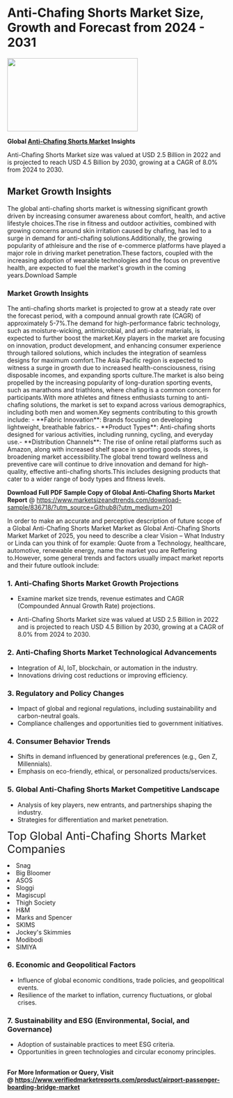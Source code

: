 <H1>Anti-Chafing Shorts Market Size, Growth and Forecast from 2024 - 2031</H1><img class="aligncenter size-medium wp-image-584254" src="https://thirdeyenews.in/wp-content/uploads/2024/09/Global-Market-Research-300x168.jpeg" alt="" width="300" height="168" /><p><strong>Global&nbsp;<a href="https://www.marketsizeandtrends.com/download-sample/836718/?utm_source=Github8j?utm_medium=201">Anti-Chafing Shorts Market</a> Insights</strong></p><p>Anti-Chafing Shorts Market size was valued at USD 2.5 Billion in 2022 and is projected to reach USD 4.5 Billion by 2030, growing at a CAGR of 8.0% from 2024 to 2030.</p><p><h2>Market Growth Insights</h2> The global anti-chafing shorts market is witnessing significant growth driven by increasing consumer awareness about comfort, health, and active lifestyle choices.The rise in fitness and outdoor activities, combined with growing concerns around skin irritation caused by chafing, has led to a surge in demand for anti-chafing solutions.Additionally, the growing popularity of athleisure and the rise of e-commerce platforms have played a major role in driving market penetration.These factors, coupled with the increasing adoption of wearable technologies and the focus on preventive health, are expected to fuel the market's growth in the coming years.Download Sample <h3>Market Growth Insights</h3> The anti-chafing shorts market is projected to grow at a steady rate over the forecast period, with a compound annual growth rate (CAGR) of approximately 5-7%.The demand for high-performance fabric technology, such as moisture-wicking, antimicrobial, and anti-odor materials, is expected to further boost the market.Key players in the market are focusing on innovation, product development, and enhancing consumer experience through tailored solutions, which includes the integration of seamless designs for maximum comfort.The Asia Pacific region is expected to witness a surge in growth due to increased health-consciousness, rising disposable incomes, and expanding sports culture.The market is also being propelled by the increasing popularity of long-duration sporting events, such as marathons and triathlons, where chafing is a common concern for participants.With more athletes and fitness enthusiasts turning to anti-chafing solutions, the market is set to expand across various demographics, including both men and women.Key segments contributing to this growth include: - **Fabric Innovation**: Brands focusing on developing lightweight, breathable fabrics.- **Product Types**: Anti-chafing shorts designed for various activities, including running, cycling, and everyday use.- **Distribution Channels**: The rise of online retail platforms such as Amazon, along with increased shelf space in sporting goods stores, is broadening market accessibility.The global trend toward wellness and preventive care will continue to drive innovation and demand for high-quality, effective anti-chafing shorts.This includes designing products that cater to a wider range of body types and fitness levels.</p><p><span class=""><strong>Download Full PDF Sample Copy of Global Anti-Chafing Shorts Market Report</strong> @ <a href="https://www.marketsizeandtrends.com/download-sample/836718/?utm_source=Github8j?utm_medium=201" target="_blank">https://www.marketsizeandtrends.com/download-sample/836718/?utm_source=Github8j?utm_medium=201</a></span></p><p>In order to make an accurate and perceptive description of future scope of a Global&nbsp;Anti-Chafing Shorts Market Market as Global&nbsp;Anti-Chafing Shorts Market Market of 2025, you need to describe a clear Vision &ndash; What Industry or Linda can you think of for example: Quote from a Technology, healthcare, automotive, renewable energy, name the market you are Reffering to.However, some general trends and factors usually impact market reports and their future outlook include:</p><h3>1.&nbsp;<strong>Anti-Chafing Shorts Market Growth Projections</strong></h3><ul><li>Examine market size trends, revenue estimates and CAGR (Compounded Annual Growth Rate) projections.</li><li><p>Anti-Chafing Shorts Market size was valued at USD 2.5 Billion in 2022 and is projected to reach USD 4.5 Billion by 2030, growing at a CAGR of 8.0% from 2024 to 2030.</p></li></ul><h3>2.&nbsp;<strong>Anti-Chafing Shorts Market Technological Advancements</strong></h3><ul><li>Integration of AI, IoT, blockchain, or automation in the industry.</li><li>Innovations driving cost reductions or improving efficiency.</li></ul><h3>3.&nbsp;<strong>Regulatory and Policy Changes</strong></h3><ul><li>Impact of global and regional regulations, including sustainability and carbon-neutral goals.</li><li>Compliance challenges and opportunities tied to government initiatives.</li></ul><h3>4.&nbsp;<strong>Consumer Behavior Trends</strong></h3><ul><li>Shifts in demand influenced by generational preferences (e.g., Gen Z, Millennials).</li><li>Emphasis on eco-friendly, ethical, or personalized products/services.</li></ul><h3>5.&nbsp;<strong>Global Anti-Chafing Shorts Market Competitive Landscape</strong></h3><ul><li>Analysis of key players, new entrants, and partnerships shaping the industry.</li><li>Strategies for differentiation and market penetration.</li></ul><p data-pm-slice="1 1 []"><span style="color: inherit; font-family: inherit; font-size: 25px;">Top Global Anti-Chafing Shorts Market Companies</span></p><div class="" data-test-id=""><p><li>Snag</li><li> Big Bloomer</li><li> ASOS</li><li> Sloggi</li><li> Magiscupl</li><li> Thigh Society</li><li> H&M</li><li> Marks and Spencer</li><li> SKIMS</li><li> Jockey's Skimmies</li><li> Modibodi</li><li> SIMIYA</li></p></div><h3>6.&nbsp;<strong>Economic and Geopolitical Factors</strong></h3><ul><li>Influence of global economic conditions, trade policies, and geopolitical events.</li><li>Resilience of the market to inflation, currency fluctuations, or global crises.</li></ul><h3>7.&nbsp;<strong>Sustainability and ESG (Environmental, Social, and Governance)</strong></h3><ul><li>Adoption of sustainable practices to meet ESG criteria.</li><li>Opportunities in green technologies and circular economy principles.</li></ul><h2><strong style="font-size: 14px;">For More Information or Query, Visit @&nbsp;</strong><a style="background-color: #ffffff; font-size: 14px;" href="https://www.marketsizeandtrends.com/report/anti-chafing-shorts-market/" target="_blank">https://www.verifiedmarketreports.com/product/airport-passenger-boarding-bridge-market</a></h2>